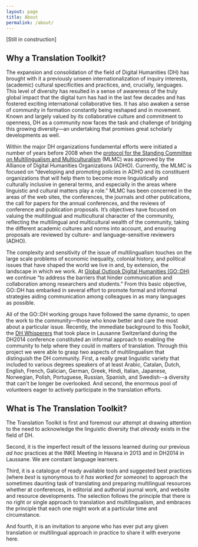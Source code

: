 ```yaml
---
layout: page
title: About
permalink: /about/ 
---
```

[Still in construction]


## Why a Translation Toolkit?

The expansion and consolidation of the field of Digital Humanities (DH) has brought with it a previously unseen internationalization of inquiry interests, (academic) cultural specificities and practices, and, crucially, languages. This level of diversity has resulted in a sense of awareness of the truly global impact that the digital turn has had in the last few decades and has fostered exciting international collaborative ties. It has also awaken a sense of community in formation constantly being reshaped and in movement. Known and largely valued by its collaborative culture and commitment to openness, DH as a community now faces the task and challenge of bridging this growing diversity—an undertaking that promises great scholarly developments as well.


Within the major DH organizations fundamental efforts were initiated a number of years before 2008 when the [protocol for the Standing Committee on Multilingualism and Multiculturalism](http://adho.org/administration/multi-lingualism-multi-culturalism/revised-protocol-standing-committee-multi) (MLMC) was approved by the Alliance of Digital Humanities Organizations (ADHO). Currently, the MLMC is focused on “developing and promoting policies in ADHO and its constituent organizations that will help them to become more linguistically and culturally inclusive in general terms, and especially in the areas where linguistic and cultural matters play a role.” MLMC has been concerned in the areas of the web sites, the conferences, the journals and other publications, the call for papers for the annual conferences, and the reviews of conference and publication proposals. It’s objectives have focused on valuing the multilingual and multicultural character of the community, reflecting the multilingual and multicultural wealth of the community, taking the different academic cultures and norms into account, and ensuring proposals are reviewed by culture- and language-sensitive reviewers (ADHO).


The complexity and sensitivity of the issue of multilingualism touches on the large scale problems of economic inequality, colonial history, and political issues that have shaped the world we live in and, by extension, the landscape in which we work. At [Global Outlook Digital Humanities (GO::DH)](http://www.globaloutlookdh.org) we continue “to address the barriers that hinder communication and collaboration among researchers and students.” From this basic objective, GO::DH has embarked in several effort to promote formal and informal strategies aiding communication among colleagues in as many languages as possible. 


All of the GO::DH working groups have followed the same dynamic, to open the work to the community—those who know better and care the most about a particular issue. Recently, the immediate background to this Toolkit, the [DH Whisperers](http://elikaortega.net/2014/07/21/dhwhisperer/) that took place in Lausanne Switzerland during the DH2014 conference constituted an informal approach to enabling the community to help where they could in matters of translation. Through this project we were able to grasp two aspects of multilingualism that distinguish the DH community. First, a really great linguistic variety that included to various degrees speakers of at least Arabic, Catalan, Dutch, English, French, Galician, German, Greek, Hindi, Italian, Japanese, Norwegian, Polish, Portuguese, Russian, Spanish, and Swedish--a diversity that can't be longer be overlooked. And second, the enormous pool of volunteers eager to actively participate in the translation efforts.


## What is The Translation Toolkit?


The Translation Toolkit is first and foremost our attempt at drawing attention to the need to acknowledge the linguistic diversity that *already* exists in the field of DH. 


Second, it is the imperfect result of the lessons learned during our previous *ad hoc* practices at the INKE Meeting in Havana in 2013 and in DH2014 in Laussane. We are constant language learners. 


Third, it is a catalogue of ready available tools and suggested best practices (where *best* is synonymous to *it has worked for someone*) to approach the sometimes daunting task of translating and preparing multilingual resources whether at conferences, in editorial and authorial journal work, and website and resource developments. The selection follows the principle that there is no right or single approach to translation and multilingualism, and embraces the principle that each one might work at a particular time and circumstance. 


And fourth, it is an invitation to anyone who has ever put any given translation or multilingual approach in practice to share it with everyone here. 